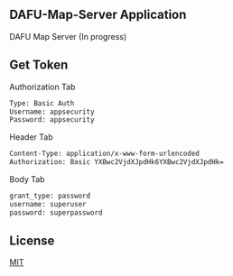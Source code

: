 ## DAFU-Map-Server Application
DAFU Map Server (In progress)

## Get Token

Authorization Tab

```bash
Type: Basic Auth
Username: appsecurity
Password: appsecurity
```

Header Tab

```bash
Content-Type: application/x-www-form-urlencoded
Authorization: Basic YXBwc2VjdXJpdHk6YXBwc2VjdXJpdHk=
```

Body Tab

```bash
grant_type: password
username: superuser
password: superpassword
```

## License
[MIT](https://choosealicense.com/licenses/mit/)

